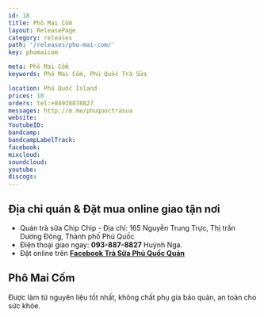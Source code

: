 ```yaml
---
id: 18
title: Phô Mai Cốm
layout: ReleasePage
category: releases
path: '/releases/pho-mai-com/'
key: phomaicom

meta: Phô Mai Cốm
keywords: Phô Mai Cốm, Phú Quốc Trà Sữa

location: Phú Quốc Island
prices: 10
orders: tel:+84938878827
messages: http://m.me/phuquoctrasua
website: 
YoutubeID: 
bandcamp: 
bandcampLabelTrack: 
facebook: 
mixcloud: 
soundcloud: 
youtube: 
discogs: 
---
```


## Địa chỉ quán & Đặt mua online giao tận nơi

- Quán trà sữa Chip Chip - Địa chỉ: 165 Nguyễn Trung Trực, Thị trấn Dương Đông, Thành phố Phú Quốc
- Điện thoại giao ngay: **093-887-8827** Huỳnh Nga.
- Đặt online trên [**Facebook Trà Sữa Phú Quốc Quán**](https://www.facebook.com/phuquoctrasua)

## Phô Mai Cốm
Được làm từ nguyên liệu tốt nhất, không chất phụ gia bảo quản, an toàn cho sức khỏe.